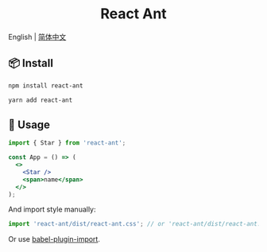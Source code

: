 <h1 align="center">React Ant</h1>

English | [简体中文](./README-zh_CN.md)

## 📦 Install

```bash
npm install react-ant
```

```bash
yarn add react-ant
```

## 🔨 Usage

```jsx
import { Star } from 'react-ant';

const App = () => (
  <>
    <Star />
    <span>name</span>
  </>
);
```

And import style manually:

```jsx
import 'react-ant/dist/react-ant.css'; // or 'react-ant/dist/react-ant.less'
```

Or use [babel-plugin-import](https://ant.design/docs/react/getting-started#Import-on-Demand).
